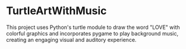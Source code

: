 # TurtleArtWithMusic
This project uses Python's turtle module to draw the word "LOVE" with colorful graphics and incorporates pygame to play background music, creating an engaging visual and auditory experience.
